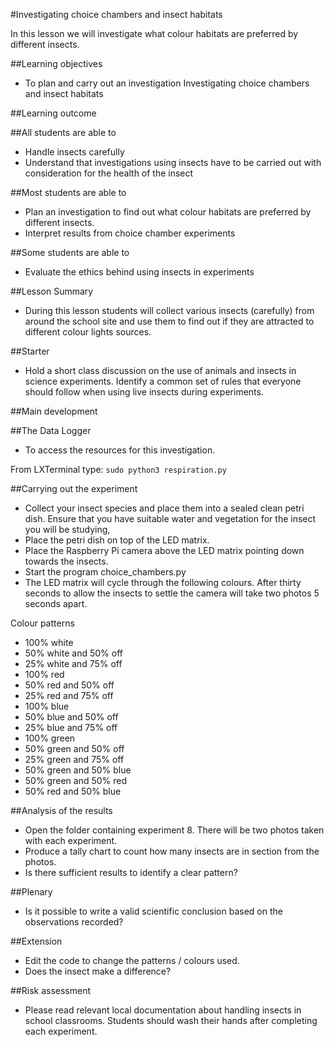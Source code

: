 #Investigating choice chambers and insect habitats

In this lesson we will investigate what colour habitats are preferred by different insects.

##Learning objectives

- To plan and carry out an investigation Investigating choice chambers and insect habitats

##Learning outcome

##All students are able to

- Handle insects carefully
- Understand that investigations using insects have to be carried out with consideration for the health of the insect

##Most students are able to 

- Plan an investigation to find out what colour habitats are preferred by different insects.
- Interpret results from choice chamber experiments

##Some students are able to

- Evaluate the ethics behind using insects in experiments

##Lesson Summary

- During this lesson students will collect various insects (carefully) from around the school site and use them to find out if they are attracted to different colour lights sources.


##Starter

- Hold a short class discussion on the use of animals and insects in science experiments.  Identify a common set of rules that everyone should follow when using live insects during experiments.


##Main development

##The Data Logger

- To access the resources for this investigation.

From LXTerminal type: `sudo python3 respiration.py` 

##Carrying out the experiment

- Collect your insect species and place them into a sealed clean petri dish.  Ensure that you have suitable water and vegetation for the insect you will be studying,
- Place the petri dish on top of the LED matrix.  
- Place the Raspberry Pi camera above the LED matrix pointing down towards the insects.
- Start the program choice_chambers.py
- The LED matrix will cycle through the following colours.  After thirty seconds to allow the insects to settle the camera will take two photos 5 seconds apart.

Colour patterns

- 100% white
- 50% white and 50% off
- 25% white and 75% off
- 100% red
- 50% red and 50% off
- 25% red and 75% off
- 100% blue
- 50% blue and 50% off
- 25% blue and 75% off
- 100% green
- 50% green and 50% off
- 25% green and 75% off
- 50% green and 50% blue
- 50% green and 50% red
- 50% red and 50% blue


##Analysis of the results

- Open the folder containing experiment 8.  There will be two photos taken with each experiment.
- Produce a tally chart to count how many insects are in section from the photos.
- Is there sufficient results to identify a clear pattern?

##Plenary 

- Is it possible to write a valid scientific conclusion based on the observations recorded?

##Extension

- Edit the code to change the patterns / colours used.
- Does the insect make a difference?

##Risk assessment

- Please read relevant local documentation about handling insects in school classrooms. Students should wash their hands after completing each experiment.


